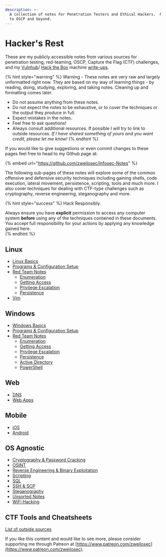 ```yaml
---
description: >-
  A collection of notes for Penetration Testers and Ethical Hackers.  My journey
  to OSCP and beyond.
---
```


# Hacker's Rest

These are my publicly accessible notes from various sources for penetration testing, red-teaming, OSCP, Capture the Flag \(CTF\) challenges, and my [Vulnhub](https://www.vulnhub.com/)/ [Hack the Box](https://hackthebox.eu) machine [write-ups](https://zweilosec.gitbook.io/htb-writeups/).

{% hint style="warning" %}
Warning - These notes are very raw and largely unformatted right now. They are based on my way of learning things - by reading, doing, studying, exploring, and taking notes. Cleaning up and formatting comes later.

* Do not assume anything from these notes.
* Do not expect the notes to be exhaustive, or to cover the techniques or the output they produce in full.
* Expect mistakes in the notes.
* Feel free to ask questions!
* Always consult additional resources. If possible I will try to link to outside resources.  _If I have shared something of yours and you want credit, please let me know!_
{% endhint %}

If you would like to give suggestions or even commit changes to these pages feel free to head to my Github page at:

{% embed url="https://github.com/zweilosec/Infosec-Notes" %}

The following sub-pages of these notes will explore some of the common offensive and defensive security techniques including gaining shells, code execution, lateral movement, persistence, scripting, tools and much more.  I also cover techniques for dealing with CTF-type challenges such as cryptography, reverse engineering, steganography and more.

{% hint style="success" %}
Hack Responsibly.

Always ensure you have **explicit** permission to access any computer system **before** using any of the techniques contained in these documents.  You accept full responsibility for your actions by applying any knowledge gained here.  
{% endhint %}

## Linux

* [Linux Basics](linux-1/linux-basics.md)
* [Programs & Configuration Setup](linux-1/programs-and-configs-setup.md)
* [Red Team Notes](linux-1/linux/)
  * [Enumeration](linux-1/linux/enumeration.md)
  * [Getting Access](linux-1/linux/getting-access.md)
  * [Privilege Escalation](linux-1/linux/privilege-escalation.md)
  * [Persistence](linux-1/linux/persistance.md)
* [Vim](linux-1/vim.md)

## Windows

* [Windows Basics](windows-1/windows-basics.md)
* [Programs & Configuration Setup](windows-1/programs-and-configs-setup.md)
* [Red Team Notes](windows-1/windows/)
  * [Enumeration](windows-1/windows/enumeration.md)
  * [Getting Access](windows-1/windows/getting-access.md)
  * [Privilege Escalation](windows-1/windows/privilege-escalation.md)
  * [Persistence](windows-1/windows/persistence.md)
  * [Active Directory](windows-1/windows/active-directory.md)
  * [PowerShell](windows-1/powershell.md)

## Web

* [DNS](web/dns.md)
* [Web Apps](web/web-notes.md)

## Mobile

* [iOS](mobile/ios.md)
* [Android](mobile/android.md)

## OS Agnostic

* [Cryptography & Password Cracking](os-agnostic/cryptography-and-password-cracking.md)
* [OSINT](os-agnostic/osint.md)
* [Reverse Engineering & Binary Exploitation](os-agnostic/reverse-engineering-and-binary-exploitation.md)
* [Scripting](os-agnostic/scripting.md)
* [SQL](os-agnostic/sql.md)
* [SSH & SCP](os-agnostic/ssh-and-scp.md)
* [Steganography](os-agnostic/steganography.md)
* [Unsorted Notes](os-agnostic/untitled.md)
* [WiFi Hacking](os-agnostic/wifi.md)

## CTF Tools and Cheatsheets 

[List of outside sources](tools-cheatsheets.md)



If you like this content and would like to see more, please consider supporting me through Patreon at [https://www.patreon.com/zweilosec](https://www.patreon.com/zweilosec).


